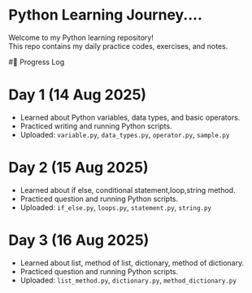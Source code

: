 # Python Learning Journey....

Welcome to my Python learning repository!  
This repo contains my daily practice codes, exercises, and notes.  

#📅 Progress Log

# Day 1 (14 Aug 2025)

- Learned about Python variables, data types, and basic operators.
- Practiced writing and running Python scripts.
- Uploaded: `variable.py`, `data_types.py`, `operator.py`, `sample.py`

# Day 2 (15 Aug 2025)

- Learned about if else, conditional statement,loop,string method.
- Practiced question and running Python scripts.
- Uploaded: `if_else.py`, `loops.py`, `statement.py`, `string.py`

# Day 3 (16 Aug 2025)

- Learned about list, method of list, dictionary, method of dictionary.
- Practiced question and running Python scripts.
- Uploaded: `list_method.py`, `dictionary.py`, `method_dictionary.py`






